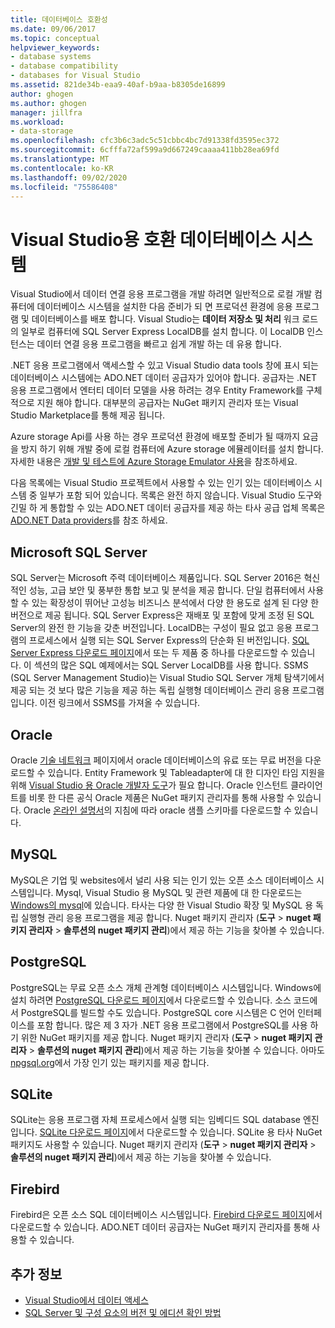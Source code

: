 ```yaml
---
title: 데이터베이스 호환성
ms.date: 09/06/2017
ms.topic: conceptual
helpviewer_keywords:
- database systems
- database compatibility
- databases for Visual Studio
ms.assetid: 821de34b-eaa9-40af-b9aa-b8305de16899
author: ghogen
ms.author: ghogen
manager: jillfra
ms.workload:
- data-storage
ms.openlocfilehash: cfc3b6c3adc5c51cbbc4bc7d91338fd3595ec372
ms.sourcegitcommit: 6cfffa72af599a9d667249caaaa411bb28ea69fd
ms.translationtype: MT
ms.contentlocale: ko-KR
ms.lasthandoff: 09/02/2020
ms.locfileid: "75586408"
---
```

# <a name="compatible-database-systems-for-visual-studio"></a>Visual Studio용 호환 데이터베이스 시스템

Visual Studio에서 데이터 연결 응용 프로그램을 개발 하려면 일반적으로 로컬 개발 컴퓨터에 데이터베이스 시스템을 설치한 다음 준비가 되 면 프로덕션 환경에 응용 프로그램 및 데이터베이스를 배포 합니다. Visual Studio는 **데이터 저장소 및 처리** 워크 로드의 일부로 컴퓨터에 SQL Server Express LocalDB를 설치 합니다. 이 LocalDB 인스턴스는 데이터 연결 응용 프로그램을 빠르고 쉽게 개발 하는 데 유용 합니다.

.NET 응용 프로그램에서 액세스할 수 있고 Visual Studio data tools 창에 표시 되는 데이터베이스 시스템에는 ADO.NET 데이터 공급자가 있어야 합니다. 공급자는 .NET 응용 프로그램에서 엔터티 데이터 모델을 사용 하려는 경우 Entity Framework를 구체적으로 지원 해야 합니다. 대부분의 공급자는 NuGet 패키지 관리자 또는 Visual Studio Marketplace를 통해 제공 됩니다.

Azure storage Api를 사용 하는 경우 프로덕션 환경에 배포할 준비가 될 때까지 요금을 방지 하기 위해 개발 중에 로컬 컴퓨터에 Azure storage 에뮬레이터를 설치 합니다. 자세한 내용은 [개발 및 테스트에 Azure Storage Emulator 사용](/azure/storage/common/storage-use-emulator)을 참조하세요.

다음 목록에는 Visual Studio 프로젝트에서 사용할 수 있는 인기 있는 데이터베이스 시스템 중 일부가 포함 되어 있습니다. 목록은 완전 하지 않습니다. Visual Studio 도구와 긴밀 하 게 통합할 수 있는 ADO.NET 데이터 공급자를 제공 하는 타사 공급 업체 목록은 [ADO.NET Data providers](/dotnet/framework/data/adonet/data-providers)를 참조 하세요.

## <a name="microsoft-sql-server"></a>Microsoft SQL Server

SQL Server는 Microsoft 주력 데이터베이스 제품입니다. SQL Server 2016은 혁신적인 성능, 고급 보안 및 풍부한 통합 보고 및 분석을 제공 합니다. 단일 컴퓨터에서 사용할 수 있는 확장성이 뛰어난 고성능 비즈니스 분석에서 다양 한 용도로 설계 된 다양 한 버전으로 제공 됩니다. SQL Server Express은 재배포 및 포함에 맞게 조정 된 SQL Server의 완전 한 기능을 갖춘 버전입니다.  LocalDB는 구성이 필요 없고 응용 프로그램의 프로세스에서 실행 되는 SQL Server Express의 단순화 된 버전입니다. [SQL Server Express 다운로드 페이지](https://www.microsoft.com/sql-server/sql-server-editions-express)에서 또는 두 제품 중 하나를 다운로드할 수 있습니다. 이 섹션의 많은 SQL 예제에서는 SQL Server LocalDB를 사용 합니다. SSMS (SQL Server Management Studio)는 Visual Studio SQL Server 개체 탐색기에서 제공 되는 것 보다 많은 기능을 제공 하는 독립 실행형 데이터베이스 관리 응용 프로그램입니다. 이전 링크에서 SSMS를 가져올 수 있습니다.

## <a name="oracle"></a>Oracle

Oracle [기술 네트워크](https://www.oracle.com/database/technologies/oracle-database-software-downloads.html) 페이지에서 oracle 데이터베이스의 유료 또는 무료 버전을 다운로드할 수 있습니다. Entity Framework 및 Tableadapter에 대 한 디자인 타임 지원을 위해 [Visual Studio 용 Oracle 개발자 도구](https://www.oracle.com/database/technologies/developer-tools/visual-studio/)가 필요 합니다. Oracle 인스턴트 클라이언트를 비롯 한 다른 공식 Oracle 제품은 NuGet 패키지 관리자를 통해 사용할 수 있습니다. Oracle [온라인 설명서](https://docs.oracle.com/cd/E11882_01/server.112/e10831/toc.htm)의 지침에 따라 oracle 샘플 스키마를 다운로드할 수 있습니다.

## <a name="mysql"></a>MySQL

MySQL은 기업 및 websites에서 널리 사용 되는 인기 있는 오픈 소스 데이터베이스 시스템입니다. Mysql, Visual Studio 용 MySQL 및 관련 제품에 대 한 다운로드는 [Windows의 mysql](https://www.mysql.com/why-mysql/windows/)에 있습니다. 타사는 다양 한 Visual Studio 확장 및 MySQL 용 독립 실행형 관리 응용 프로그램을 제공 합니다. Nuget 패키지 관리자 (**도구**  >  **nuget 패키지 관리자**  >  **솔루션의 nuget 패키지 관리**)에서 제공 하는 기능을 찾아볼 수 있습니다.

## <a name="postgresql"></a>PostgreSQL

PostgreSQL는 무료 오픈 소스 개체 관계형 데이터베이스 시스템입니다. Windows에 설치 하려면 [PostgreSQL 다운로드 페이지](https://www.postgresql.org/download/windows/)에서 다운로드할 수 있습니다. 소스 코드에서 PostgreSQL를 빌드할 수도 있습니다. PostgreSQL core 시스템은 C 언어 인터페이스를 포함 합니다. 많은 제 3 자가 .NET 응용 프로그램에서 PostgreSQL를 사용 하기 위한 NuGet 패키지를 제공 합니다. Nuget 패키지 관리자 (**도구**  >  **nuget 패키지 관리자**  >  **솔루션의 nuget 패키지 관리**)에서 제공 하는 기능을 찾아볼 수 있습니다. 아마도 [npgsql.org](http://www.npgsql.org)에서 가장 인기 있는 패키지를 제공 합니다.

## <a name="sqlite"></a>SQLite

SQLite는 응용 프로그램 자체 프로세스에서 실행 되는 임베디드 SQL database 엔진입니다. [SQLite 다운로드 페이지](https://www.sqlite.org/download.html)에서 다운로드할 수 있습니다. SQLite 용 타사 NuGet 패키지도 사용할 수 있습니다. Nuget 패키지 관리자 (**도구**  >  **nuget 패키지 관리자**  >  **솔루션의 nuget 패키지 관리**)에서 제공 하는 기능을 찾아볼 수 있습니다.

## <a name="firebird"></a>Firebird

Firebird은 오픈 소스 SQL 데이터베이스 시스템입니다. [Firebird 다운로드 페이지](http://firebirdsql.org/en/downloads/)에서 다운로드할 수 있습니다. ADO.NET 데이터 공급자는 NuGet 패키지 관리자를 통해 사용할 수 있습니다.

## <a name="see-also"></a>추가 정보

- [Visual Studio에서 데이터 액세스](../data-tools/accessing-data-in-visual-studio.md)
- [SQL Server 및 구성 요소의 버전 및 에디션 확인 방법](https://support.microsoft.com/help/321185/how-to-determine-the-version-edition-and-update-level-of-sql-server-an)
